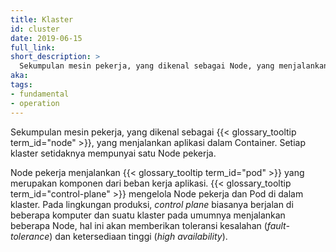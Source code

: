 ```yaml
---
title: Klaster
id: cluster
date: 2019-06-15
full_link: 
short_description: >
  Sekumpulan mesin pekerja, yang dikenal sebagai Node, yang menjalankan aplikasi dalam Container. Setiap klaster setidaknya mempunyai satu Node pekerja.
aka:
tags:
- fundamental
- operation
---
```

Sekumpulan mesin pekerja, yang dikenal sebagai {{< glossary_tooltip term_id="node" >}}, yang menjalankan aplikasi dalam Container. Setiap klaster setidaknya mempunyai satu Node pekerja.

<!--more-->

Node pekerja menjalankan {{< glossary_tooltip term_id="pod" >}} yang merupakan komponen dari beban kerja aplikasi. {{< glossary_tooltip term_id="control-plane" >}} mengelola Node pekerja dan Pod di dalam klaster. Pada lingkungan produksi, _control plane_ biasanya berjalan di beberapa komputer dan suatu klaster pada umumnya menjalankan beberapa Node, hal ini akan memberikan toleransi kesalahan (_fault-tolerance_) dan ketersediaan tinggi (_high availability_).
